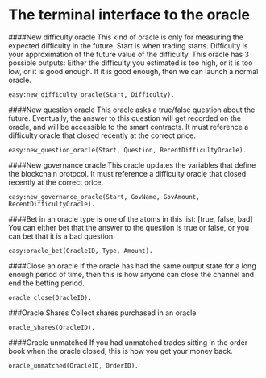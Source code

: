 The terminal interface to the oracle
=============


####New difficulty oracle
This kind of oracle is only for measuring the expected difficulty in the future. Start is when trading starts. Difficulty is your approximation of the future value of the difficulty. This oracle has 3 possible outputs: Either the difficulty you estimated is too high, or it is too low, or it is good enough. If it is good enough, then we can launch a normal oracle.
```
easy:new_difficulty_oracle(Start, Difficulty).
```

####New question oracle
This oracle asks a true/false question about the future. Eventually, the answer to this question will get recorded on the oracle, and will be accessible to the smart contracts. It must reference a difficulty oracle that closed recently at the correct price.
```
easy:new_question_oracle(Start, Question, RecentDifficultyOracle).
```

####New governance oracle
This oracle updates the variables that define the blockchain protocol. It must reference a difficulty oracle that closed recently at the correct price.
```
easy:new_governance_oracle(Start, GovName, GovAmount, RecentDifficultyOracle).
```

####Bet in an oracle
type is one of the atoms in this list: [true, false, bad]
You can either bet that the answer to the question is true or false, or you can bet that it is a bad question.
```
easy:oracle_bet(OracleID, Type, Amount).
```

####Close an oracle
If the oracle has had the same output state for a long enough period of time, then this is how anyone can close the channel and end the betting period.
```
oracle_close(OracleID).
```

###Oracle Shares
Collect shares purchased in an oracle
```
oracle_shares(OracleID).
```

####Oracle unmatched
If you had unmatched trades sitting in the order book when the oracle closed, this is how you get your money back.
```
oracle_unmatched(OracleID, OrderID).
```